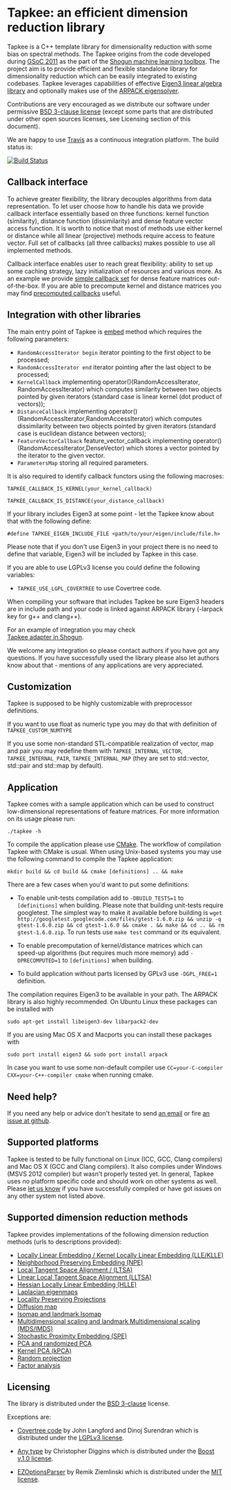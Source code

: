 Tapkee: an efficient dimension reduction library
================================================

Tapkee is a C++ template library for dimensionality reduction with some bias on 
spectral methods. The Tapkee origins from the code developed during 
[GSoC 2011](http://www.google-melange.com/gsoc/homepage/google/gsoc2011) as 
the part of the [Shogun machine learning toolbox](https://github.com/shogun-toolbox/shogun). 
The project aim is to provide efficient and flexible standalone library for 
dimensionality reduction which can be easily integrated to existing codebases.
Tapkee leverages capabilities of effective [Eigen3 linear algebra library](http://eigen.tuxfamily.org) and 
optionally makes use of the [ARPACK eigensolver](http://www.caam.rice.edu/software/ARPACK/). 

Contributions are very encouraged as we distribute our software under permissive [BSD 3-clause license](LICENSE) 
(except some parts that are distributed under other open sources licenses, 
see Licensing section of this document).

We are happy to use [Travis](https://travis-ci.org) as a continuous integration 
platform. The build status is:

[![Build Status](https://travis-ci.org/lisitsyn/tapkee.png)](https://travis-ci.org/lisitsyn/tapkee)

Callback interface
------------------

To achieve greater flexibility, the library decouples algorithms from data representation.
To let user choose how to handle his data we provide callback interface essentially based
on three functions: kernel function (similarity), distance function (dissimilarity) and 
dense feature vector access function. It is worth to notice that most of methods use either
kernel or distance while all linear (projective) methods require access to feature vector. 
Full set of callbacks (all three callbacks) makes possible to use all implemented methods.

Callback interface enables user to reach great flexibility: ability to set up some caching strategy,
lazy initialization of resources and various more. As an example we provide 
[simple callback set](master/tapkee/callback/eigen_callbacks.hpp)
for dense feature matrices out-of-the-box. If you are able to precompute kernel and distance matrices you may find
[precomputed callbacks](master/tapkee/callback/precomputed_callbacks.hpp) useful.

Integration with other libraries
--------------------------------

The main entry point of Tapkee is [embed](https://github.com/lisitsyn/tapkee/blob/master/tapkee/tapkee.hpp) method
which requires the following parameters:

* `RandomAccessIterator begin` iterator pointing to the first object to be processed;
* `RandomAccessIterator end` iterator pointing after the last object to be processed;
* `KernelCallback` implementing operator()(RandomAccessIterator, RandomAccessIterator) which computes
  similarity between two objects pointed by given iterators (standard case is linear kernel (dot product of vectors));
* `DistanceCallback` implementing operator()(RandomAccessIterator,RandomAccessIterator) which computes
  dissimilarity between two objects pointed by given iterators (standard case is euclidean distance between vectors);
* `FeatureVectorCallback` feature_vector_callback implementing operator()(RandomAccessIterator,DenseVector) which
  stores a vector pointed by the iterator to the given vector.
* `ParametersMap` storing all required parameters.

It is also required to identify callback functors using the following macroses:

`TAPKEE_CALLBACK_IS_KERNEL(your_kernel_callback)`

`TAPKEE_CALLBACK_IS_DISTANCE(your_distance_callback)`

If your library includes Eigen3 at some point - let the Tapkee know about that with the following define:

`#define TAPKEE_EIGEN_INCLUDE_FILE <path/to/your/eigen/include/file.h>`

Please note that if you don't use Eigen3 in your project there is no need to define that variable, Eigen3 will
be included by Tapkee in this case.

If you are able to use LGPLv3 license you could define the following variables:

- `TAPKEE_USE_LGPL_COVERTREE` to use Covertree code.

When compiling your software that includes Tapkee be sure Eigen3 headers are in include path and your code
is linked against ARPACK library (-larpack key for g++ and clang++).

For an example of integration you may check  
[Tapkee adapter in Shogun](https://github.com/shogun-toolbox/shogun/blob/master/src/shogun/lib/tapkee/tapkee_shogun.cpp). 

We welcome any integration so please contact authors if you have got any questions. If you have 
successfully used the library please also let authors know about that - mentions of any
applications are very appreciated.

Customization
-------------

Tapkee is supposed to be highly customizable with preprocessor definitions.

If you want to use float as numeric type you may do that with definition of `TAPKEE_CUSTOM_NUMTYPE`

If you use some non-standard STL-compatible realization of vector, map and pair you may redefine them
with `TAPKEE_INTERNAL_VECTOR`, `TAPKEE_INTERNAL_PAIR`, `TAPKEE_INTERNAL_MAP` 
(they are set to std::vector, std::pair and std::map by default).

Application
-----------

Tapkee comes with a sample application which can be used to construct
low-dimensional representations of feature matrices. For more information on its usage please run:

`./tapkee -h`

To compile the application please use [CMake](http://cmake.org/). The workflow of compilation 
Tapkee with CMake is usual. When using Unix-based
systems you may use the following command to compile the Tapkee application:

`mkdir build && cd build && cmake [definitions] .. && make`

There are a few cases when you'd want to put some definitions:

- To enable unit-tests compilation add to `-DBUILD_TESTS=1` to `[definitions]` when building. Please note that 
  building unit-tests require googletest. The simplest way to make it available before building is 
  `wget http://googletest.googlecode.com/files/gtest-1.6.0.zip && unzip -q gtest-1.6.0.zip && cd gtest-1.6.0 && cmake . && make && cd .. && rm gtest-1.6.0.zip`.
  To run tests use `make test` command or its equivalent.

- To enable precomputation of kernel/distance matrices which can speed-up algorithms (but requires much more memory) add
  `-DPRECOMPUTED=1` to `[definitions]` when building.

- To build application without parts licensed by GPLv3 use `-DGPL_FREE=1` definition.

The compilation requires Eigen3 to be available in your path. The ARPACK library is also highly recommended. 
On Ubuntu Linux these packages can be installed with 

`sudo apt-get install libeigen3-dev libarpack2-dev`

If you are using Mac OS X and Macports you can install these packages with 

`sudo port install eigen3 && sudo port install arpack`

In case you want to use some non-default 
compiler use `CC=your-C-compiler CXX=your-C++-compiler cmake` when running cmake.

Need help?
----------

If you need any help or advice don't hesitate to send [an email](mailto://lisitsyn.s.o@gmail.com "Send mail
to Sergey Lisitsyn") or fire [an issue at github](https://github.com/lisitsyn/tapkee/issues/new "New Tapkee Issue").

Supported platforms
-------------------

Tapkee is tested to be fully functional on Linux (ICC, GCC, Clang compilers) 
and Mac OS X (GCC and Clang compilers). It also compiles under Windows (MSVS 2012 compiler)
but wasn't properly tested yet. In general, Tapkee uses no platform specific code 
and should work on other systems as well. Please [let us know](mailto://lisitsyn.s.o@gmail.com) 
if you have successfully compiled or have got issues on any other system not listed above.

Supported dimension reduction methods
-------------------------------------

Tapkee provides implementations of the following dimension reduction methods (urls to descriptions provided):

* [Locally Linear Embedding / Kernel Locally Linear Embedding (LLE/KLLE)](http://lisitsyn.github.com/tapkee/methods/lle.html)
* [Neighborhood Preserving Embedding (NPE)](http://lisitsyn.github.com/tapkee/methods/npe.html)
* [Local Tangent Space Alignment / (LTSA)](http://lisitsyn.github.com/tapkee/methods/ltsa.html)
* [Linear Local Tangent Space Alignment (LLTSA)](http://lisitsyn.github.com/tapkee/methods/lltsa.html)
* [Hessian Locally Linear Embedding (HLLE)](http://lisitsyn.github.com/tapkee/methods/hlle.html)
* [Laplacian eigenmaps](http://lisitsyn.github.com/tapkee/methods/laplacian_eigenmaps.html)
* [Locality Preserving Projections](http://lisitsyn.github.com/tapkee/methods/lpp.html)
* [Diffusion map](http://lisitsyn.github.com/tapkee/methods/diffusion_map.html)
* [Isomap and landmark Isomap](http://lisitsyn.github.com/tapkee/methods/isomap.html)
* [Multidimensional scaling and landmark Multidimensional scaling (MDS/lMDS)](http://lisitsyn.github.com/tapkee/methods/mds.html)
* [Stochastic Proximity Embedding (SPE)](http://lisitsyn.github.com/tapkee/methods/spe.html)
* [PCA and randomized PCA](http://lisitsyn.github.com/tapkee/methods/pca.html)
* [Kernel PCA (kPCA)](http://lisitsyn.github.com/tapkee/methods/kpca.html)
* [Random projection](http://lisitsyn.github.com/tapkee/methods/ra.html)
* [Factor analysis](http://lisitsyn.github.com/tapkee/methods/fa.html)

Licensing
---------

The library is distributed under the [BSD 3-clause](LICENSE) license.

Exceptions are:

- [Covertree code](tapkee/neighbors/covertree.hpp) by John Langford and Dinoj Surendran 
  which is distributed under the [LGPLv3 license](LGPL-LICENSE).

- [Any type](tapkee/utils/any.hpp) by Christopher Diggins which is distributed under 
  the [Boost v.1.0 license](http://www.boost.org/LICENSE_1_0.txt).

- [EZOptionsParser](src/ezoptionparser.hpp) by Remik Ziemlinski which is distributed 
  under the [MIT license](MIT-LICENSE).
